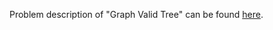 Problem description of "Graph Valid Tree" can be found [here](https://leetcode.com/problems/graph-valid-tree/).
